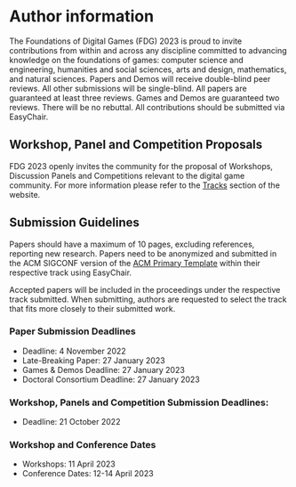 # Author information

The Foundations of Digital Games (FDG) 2023 is proud to invite contributions from within and across any discipline committed to advancing knowledge on the foundations of games: computer science and engineering, humanities and social sciences, arts and design, mathematics, and natural sciences. Papers and Demos will receive double-blind peer reviews. All other submissions will be single-blind. All papers are guaranteed at least three reviews. Games and Demos are guaranteed two reviews. There will be no rebuttal. ​All contributions should be submitted via EasyChair. 

## Workshop, Panel and Competition Proposals

FDG 2023 openly invites the community for the proposal of Workshops, Discussion Panels and Competitions relevant to the digital game community. For more information please refer to the [Tracks](tracks.md) section of the website.

## Submission Guidelines

Papers should have a maximum of 10 pages, excluding references, reporting new research. Papers need to be anonymized and submitted in the ACM SIGCONF version of the [ACM Primary Template] within their respective track using EasyChair.

Accepted papers will be included in the proceedings under the respective track submitted. When submitting, authors are requested to select the track that fits more closely to their submitted work.

### Paper Submission Deadlines

- Deadline: 4 November 2022
- Late-Breaking Paper: 27 January 2023
- Games & Demos Deadline: 27 January 2023
- Doctoral Consortium Deadline: 27 January 2023

### Workshop, Panels and Competition Submission Deadlines:

- Deadline: 21 October 2022

### Workshop and Conference Dates

- Workshops: 11 April 2023
- Conference Dates: 12-14 April 2023

[ACM Primary Template]:https://www.acm.org/publications/proceedings-template